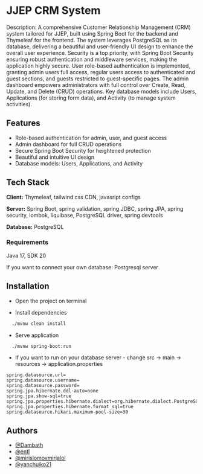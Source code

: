 
# JJEP CRM System

Description: A comprehensive Customer Relationship Management (CRM) system tailored for JJEP, built using Spring Boot for the backend and Thymeleaf for the frontend. The system leverages PostgreSQL as its database, delivering a beautiful and user-friendly UI design to enhance the overall user experience. Security is a top priority, with Spring Boot Security ensuring robust authentication and middleware services, making the application highly secure. User role-based authentication is implemented, granting admin users full access, regular users access to authenticated and guest sections, and guests restricted to guest-specific pages. The admin dashboard empowers administrators with full control over Create, Read, Update, and Delete (CRUD) operations. Key database models include Users, Applications (for storing form data), and Activity (to manage system activities).


## Features

- Role-based authentication for admin, user, and guest access
- Admin dashboard for full CRUD operations
- Secure Spring Boot Security for heightened protection
- Beautiful and intuitive UI design
- Database models: Users, Applications, and Activity


## Tech Stack

**Client:** Thymeleaf, tailwind css CDN, javasript configs

**Server:** Spring Boot, spring validation, spring JDBC, spring JPA, spring security, lombok, liquibase, PostgreSQL driver, spring devtools

**Database:** PostgreSQL

### Requirements
Java 17, SDK 20

If you want to connect your own database: Postgresql server


## Installation

- Open the project on terminal

- Install dependencies
```bash
  ./mvnw clean install
```
- Serve application
```bash
  ./mvnw spring-boot:run
```

- If you want to run on your database server - change
  src -> main -> resources -> application.properties
```properties
spring.datasource.url=
spring.datasource.username=
spring.datasource.password=
spring.jpa.hibernate.ddl-auto=none
spring.jpa.show-sql=true
spring.jpa.properties.hibernate.dialect=org.hibernate.dialect.PostgreSQLDialect
spring.jpa.properties.hibernate.format_sql=true
spring.datasource.hikari.maximum-pool-size=30
```

## Authors

- [@Dambath](https://github.com/Dambath)
- [@entl](https://github.com/entl)
- [@mirislomovmirjalol](https://github.com/mirislomovmirjalol)
- [@yanchuiko21](https://github.com/yanchuiko21)

